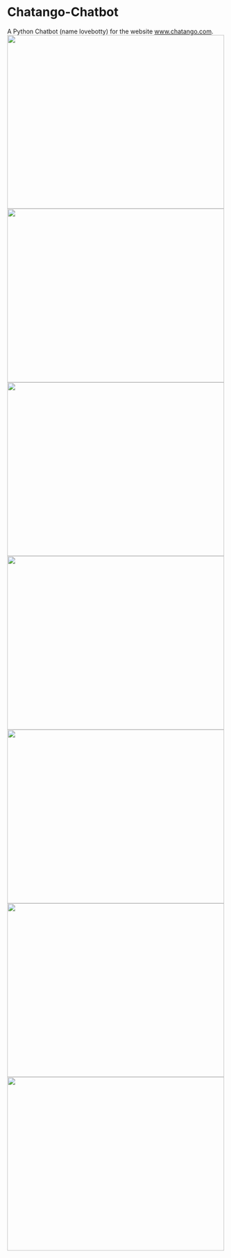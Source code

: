 # Chatango-Chatbot
A Python Chatbot (name lovebotty) for the website www.chatango.com.
<img src="http://i.imgur.com/NHdn7nu.png" width=500 height=400>
<img src="http://i.imgur.com/lzI0oe4.png" width=500 height=400>
<img src="http://i.imgur.com/9tx3pta.png" width=500 height=400>
<img src="http://i.imgur.com/fN4UDtz.png" width=500 height=400>
<img src="http://i.imgur.com/MOCcs0f.png" width=500 height=400>
<img src="http://i.imgur.com/F1LamaP.png" width=500 height=400>
<img src="http://i.imgur.com/ZdMmAMY.png" width=500 height=400>
